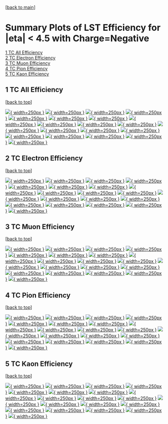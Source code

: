 [[back to main](./)]

# <a name="top"></a> Summary Plots of LST Efficiency for |eta| < 4.5 with Charge=Negative

[1 TC All Efficiency](#1)<br/>[2 TC Electron Efficiency](#2)<br/>[3 TC Muon Efficiency](#3)<br/>[4 TC Pion Efficiency](#4)<br/>[5 TC Kaon Efficiency](#5)<br/>



## <a name="1"></a> 1 TC All Efficiency

 [[back to top](#top)]

[![](../mtv/var/TC_base_0_-1_eff_pt.png){ width=250px }](TC_base_0_-1_eff_pt.html)
[![](../mtv/var/TC_base_0_-1_eff_ptzoom.png){ width=250px }](TC_base_0_-1_eff_ptzoom.html)
[![](../mtv/var/TC_base_0_-1_eff_ptlow.png){ width=250px }](TC_base_0_-1_eff_ptlow.html)
[![](../mtv/var/TC_base_0_-1_eff_ptlowzoom.png){ width=250px }](TC_base_0_-1_eff_ptlowzoom.html)
[![](../mtv/var/TC_base_0_-1_eff_ptmtv.png){ width=250px }](TC_base_0_-1_eff_ptmtv.html)
[![](../mtv/var/TC_base_0_-1_eff_ptmtvzoom.png){ width=250px }](TC_base_0_-1_eff_ptmtvzoom.html)
[![](../mtv/var/TC_base_0_-1_eff_eta.png){ width=250px }](TC_base_0_-1_eff_eta.html)
[![](../mtv/var/TC_base_0_-1_eff_etazoom.png){ width=250px }](TC_base_0_-1_eff_etazoom.html)
[![](../mtv/var/TC_base_0_-1_eff_etacoarse.png){ width=250px }](TC_base_0_-1_eff_etacoarse.html)
[![](../mtv/var/TC_base_0_-1_eff_etacoarsezoom.png){ width=250px }](TC_base_0_-1_eff_etacoarsezoom.html)
[![](../mtv/var/TC_base_0_-1_eff_phi.png){ width=250px }](TC_base_0_-1_eff_phi.html)
[![](../mtv/var/TC_base_0_-1_eff_phizoom.png){ width=250px }](TC_base_0_-1_eff_phizoom.html)
[![](../mtv/var/TC_base_0_-1_eff_phicoarse.png){ width=250px }](TC_base_0_-1_eff_phicoarse.html)
[![](../mtv/var/TC_base_0_-1_eff_phicoarsezoom.png){ width=250px }](TC_base_0_-1_eff_phicoarsezoom.html)
[![](../mtv/var/TC_base_0_-1_eff_dxy.png){ width=250px }](TC_base_0_-1_eff_dxy.html)
[![](../mtv/var/TC_base_0_-1_eff_dxycoarse.png){ width=250px }](TC_base_0_-1_eff_dxycoarse.html)
[![](../mtv/var/TC_base_0_-1_eff_dxycoarsezoom.png){ width=250px }](TC_base_0_-1_eff_dxycoarsezoom.html)
[![](../mtv/var/TC_base_0_-1_eff_dz.png){ width=250px }](TC_base_0_-1_eff_dz.html)
[![](../mtv/var/TC_base_0_-1_eff_dzcoarse.png){ width=250px }](TC_base_0_-1_eff_dzcoarse.html)
[![](../mtv/var/TC_base_0_-1_eff_dzcoarsezoom.png){ width=250px }](TC_base_0_-1_eff_dzcoarsezoom.html)


## <a name="2"></a> 2 TC Electron Efficiency

 [[back to top](#top)]

[![](../mtv/var/TC_base_11_-1_eff_pt.png){ width=250px }](TC_base_11_-1_eff_pt.html)
[![](../mtv/var/TC_base_11_-1_eff_ptzoom.png){ width=250px }](TC_base_11_-1_eff_ptzoom.html)
[![](../mtv/var/TC_base_11_-1_eff_ptlow.png){ width=250px }](TC_base_11_-1_eff_ptlow.html)
[![](../mtv/var/TC_base_11_-1_eff_ptlowzoom.png){ width=250px }](TC_base_11_-1_eff_ptlowzoom.html)
[![](../mtv/var/TC_base_11_-1_eff_ptmtv.png){ width=250px }](TC_base_11_-1_eff_ptmtv.html)
[![](../mtv/var/TC_base_11_-1_eff_ptmtvzoom.png){ width=250px }](TC_base_11_-1_eff_ptmtvzoom.html)
[![](../mtv/var/TC_base_11_-1_eff_eta.png){ width=250px }](TC_base_11_-1_eff_eta.html)
[![](../mtv/var/TC_base_11_-1_eff_etazoom.png){ width=250px }](TC_base_11_-1_eff_etazoom.html)
[![](../mtv/var/TC_base_11_-1_eff_etacoarse.png){ width=250px }](TC_base_11_-1_eff_etacoarse.html)
[![](../mtv/var/TC_base_11_-1_eff_etacoarsezoom.png){ width=250px }](TC_base_11_-1_eff_etacoarsezoom.html)
[![](../mtv/var/TC_base_11_-1_eff_phi.png){ width=250px }](TC_base_11_-1_eff_phi.html)
[![](../mtv/var/TC_base_11_-1_eff_phizoom.png){ width=250px }](TC_base_11_-1_eff_phizoom.html)
[![](../mtv/var/TC_base_11_-1_eff_phicoarse.png){ width=250px }](TC_base_11_-1_eff_phicoarse.html)
[![](../mtv/var/TC_base_11_-1_eff_phicoarsezoom.png){ width=250px }](TC_base_11_-1_eff_phicoarsezoom.html)
[![](../mtv/var/TC_base_11_-1_eff_dxy.png){ width=250px }](TC_base_11_-1_eff_dxy.html)
[![](../mtv/var/TC_base_11_-1_eff_dxycoarse.png){ width=250px }](TC_base_11_-1_eff_dxycoarse.html)
[![](../mtv/var/TC_base_11_-1_eff_dxycoarsezoom.png){ width=250px }](TC_base_11_-1_eff_dxycoarsezoom.html)
[![](../mtv/var/TC_base_11_-1_eff_dz.png){ width=250px }](TC_base_11_-1_eff_dz.html)
[![](../mtv/var/TC_base_11_-1_eff_dzcoarse.png){ width=250px }](TC_base_11_-1_eff_dzcoarse.html)
[![](../mtv/var/TC_base_11_-1_eff_dzcoarsezoom.png){ width=250px }](TC_base_11_-1_eff_dzcoarsezoom.html)


## <a name="3"></a> 3 TC Muon Efficiency

 [[back to top](#top)]

[![](../mtv/var/TC_base_13_-1_eff_pt.png){ width=250px }](TC_base_13_-1_eff_pt.html)
[![](../mtv/var/TC_base_13_-1_eff_ptzoom.png){ width=250px }](TC_base_13_-1_eff_ptzoom.html)
[![](../mtv/var/TC_base_13_-1_eff_ptlow.png){ width=250px }](TC_base_13_-1_eff_ptlow.html)
[![](../mtv/var/TC_base_13_-1_eff_ptlowzoom.png){ width=250px }](TC_base_13_-1_eff_ptlowzoom.html)
[![](../mtv/var/TC_base_13_-1_eff_ptmtv.png){ width=250px }](TC_base_13_-1_eff_ptmtv.html)
[![](../mtv/var/TC_base_13_-1_eff_ptmtvzoom.png){ width=250px }](TC_base_13_-1_eff_ptmtvzoom.html)
[![](../mtv/var/TC_base_13_-1_eff_eta.png){ width=250px }](TC_base_13_-1_eff_eta.html)
[![](../mtv/var/TC_base_13_-1_eff_etazoom.png){ width=250px }](TC_base_13_-1_eff_etazoom.html)
[![](../mtv/var/TC_base_13_-1_eff_etacoarse.png){ width=250px }](TC_base_13_-1_eff_etacoarse.html)
[![](../mtv/var/TC_base_13_-1_eff_etacoarsezoom.png){ width=250px }](TC_base_13_-1_eff_etacoarsezoom.html)
[![](../mtv/var/TC_base_13_-1_eff_phi.png){ width=250px }](TC_base_13_-1_eff_phi.html)
[![](../mtv/var/TC_base_13_-1_eff_phizoom.png){ width=250px }](TC_base_13_-1_eff_phizoom.html)
[![](../mtv/var/TC_base_13_-1_eff_phicoarse.png){ width=250px }](TC_base_13_-1_eff_phicoarse.html)
[![](../mtv/var/TC_base_13_-1_eff_phicoarsezoom.png){ width=250px }](TC_base_13_-1_eff_phicoarsezoom.html)
[![](../mtv/var/TC_base_13_-1_eff_dxy.png){ width=250px }](TC_base_13_-1_eff_dxy.html)
[![](../mtv/var/TC_base_13_-1_eff_dxycoarse.png){ width=250px }](TC_base_13_-1_eff_dxycoarse.html)
[![](../mtv/var/TC_base_13_-1_eff_dxycoarsezoom.png){ width=250px }](TC_base_13_-1_eff_dxycoarsezoom.html)
[![](../mtv/var/TC_base_13_-1_eff_dz.png){ width=250px }](TC_base_13_-1_eff_dz.html)
[![](../mtv/var/TC_base_13_-1_eff_dzcoarse.png){ width=250px }](TC_base_13_-1_eff_dzcoarse.html)
[![](../mtv/var/TC_base_13_-1_eff_dzcoarsezoom.png){ width=250px }](TC_base_13_-1_eff_dzcoarsezoom.html)


## <a name="4"></a> 4 TC Pion Efficiency

 [[back to top](#top)]

[![](../mtv/var/TC_base_211_-1_eff_pt.png){ width=250px }](TC_base_211_-1_eff_pt.html)
[![](../mtv/var/TC_base_211_-1_eff_ptzoom.png){ width=250px }](TC_base_211_-1_eff_ptzoom.html)
[![](../mtv/var/TC_base_211_-1_eff_ptlow.png){ width=250px }](TC_base_211_-1_eff_ptlow.html)
[![](../mtv/var/TC_base_211_-1_eff_ptlowzoom.png){ width=250px }](TC_base_211_-1_eff_ptlowzoom.html)
[![](../mtv/var/TC_base_211_-1_eff_ptmtv.png){ width=250px }](TC_base_211_-1_eff_ptmtv.html)
[![](../mtv/var/TC_base_211_-1_eff_ptmtvzoom.png){ width=250px }](TC_base_211_-1_eff_ptmtvzoom.html)
[![](../mtv/var/TC_base_211_-1_eff_eta.png){ width=250px }](TC_base_211_-1_eff_eta.html)
[![](../mtv/var/TC_base_211_-1_eff_etazoom.png){ width=250px }](TC_base_211_-1_eff_etazoom.html)
[![](../mtv/var/TC_base_211_-1_eff_etacoarse.png){ width=250px }](TC_base_211_-1_eff_etacoarse.html)
[![](../mtv/var/TC_base_211_-1_eff_etacoarsezoom.png){ width=250px }](TC_base_211_-1_eff_etacoarsezoom.html)
[![](../mtv/var/TC_base_211_-1_eff_phi.png){ width=250px }](TC_base_211_-1_eff_phi.html)
[![](../mtv/var/TC_base_211_-1_eff_phizoom.png){ width=250px }](TC_base_211_-1_eff_phizoom.html)
[![](../mtv/var/TC_base_211_-1_eff_phicoarse.png){ width=250px }](TC_base_211_-1_eff_phicoarse.html)
[![](../mtv/var/TC_base_211_-1_eff_phicoarsezoom.png){ width=250px }](TC_base_211_-1_eff_phicoarsezoom.html)
[![](../mtv/var/TC_base_211_-1_eff_dxy.png){ width=250px }](TC_base_211_-1_eff_dxy.html)
[![](../mtv/var/TC_base_211_-1_eff_dxycoarse.png){ width=250px }](TC_base_211_-1_eff_dxycoarse.html)
[![](../mtv/var/TC_base_211_-1_eff_dxycoarsezoom.png){ width=250px }](TC_base_211_-1_eff_dxycoarsezoom.html)
[![](../mtv/var/TC_base_211_-1_eff_dz.png){ width=250px }](TC_base_211_-1_eff_dz.html)
[![](../mtv/var/TC_base_211_-1_eff_dzcoarse.png){ width=250px }](TC_base_211_-1_eff_dzcoarse.html)
[![](../mtv/var/TC_base_211_-1_eff_dzcoarsezoom.png){ width=250px }](TC_base_211_-1_eff_dzcoarsezoom.html)


## <a name="5"></a> 5 TC Kaon Efficiency

 [[back to top](#top)]

[![](../mtv/var/TC_base_321_-1_eff_pt.png){ width=250px }](TC_base_321_-1_eff_pt.html)
[![](../mtv/var/TC_base_321_-1_eff_ptzoom.png){ width=250px }](TC_base_321_-1_eff_ptzoom.html)
[![](../mtv/var/TC_base_321_-1_eff_ptlow.png){ width=250px }](TC_base_321_-1_eff_ptlow.html)
[![](../mtv/var/TC_base_321_-1_eff_ptlowzoom.png){ width=250px }](TC_base_321_-1_eff_ptlowzoom.html)
[![](../mtv/var/TC_base_321_-1_eff_ptmtv.png){ width=250px }](TC_base_321_-1_eff_ptmtv.html)
[![](../mtv/var/TC_base_321_-1_eff_ptmtvzoom.png){ width=250px }](TC_base_321_-1_eff_ptmtvzoom.html)
[![](../mtv/var/TC_base_321_-1_eff_eta.png){ width=250px }](TC_base_321_-1_eff_eta.html)
[![](../mtv/var/TC_base_321_-1_eff_etazoom.png){ width=250px }](TC_base_321_-1_eff_etazoom.html)
[![](../mtv/var/TC_base_321_-1_eff_etacoarse.png){ width=250px }](TC_base_321_-1_eff_etacoarse.html)
[![](../mtv/var/TC_base_321_-1_eff_etacoarsezoom.png){ width=250px }](TC_base_321_-1_eff_etacoarsezoom.html)
[![](../mtv/var/TC_base_321_-1_eff_phi.png){ width=250px }](TC_base_321_-1_eff_phi.html)
[![](../mtv/var/TC_base_321_-1_eff_phizoom.png){ width=250px }](TC_base_321_-1_eff_phizoom.html)
[![](../mtv/var/TC_base_321_-1_eff_phicoarse.png){ width=250px }](TC_base_321_-1_eff_phicoarse.html)
[![](../mtv/var/TC_base_321_-1_eff_phicoarsezoom.png){ width=250px }](TC_base_321_-1_eff_phicoarsezoom.html)
[![](../mtv/var/TC_base_321_-1_eff_dxy.png){ width=250px }](TC_base_321_-1_eff_dxy.html)
[![](../mtv/var/TC_base_321_-1_eff_dxycoarse.png){ width=250px }](TC_base_321_-1_eff_dxycoarse.html)
[![](../mtv/var/TC_base_321_-1_eff_dxycoarsezoom.png){ width=250px }](TC_base_321_-1_eff_dxycoarsezoom.html)
[![](../mtv/var/TC_base_321_-1_eff_dz.png){ width=250px }](TC_base_321_-1_eff_dz.html)
[![](../mtv/var/TC_base_321_-1_eff_dzcoarse.png){ width=250px }](TC_base_321_-1_eff_dzcoarse.html)
[![](../mtv/var/TC_base_321_-1_eff_dzcoarsezoom.png){ width=250px }](TC_base_321_-1_eff_dzcoarsezoom.html)

